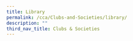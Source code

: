 ```yaml
---
title: Library
permalink: /cca/Clubs-and-Societies/library/
description: ""
third_nav_title: Clubs & Societies
---
```

